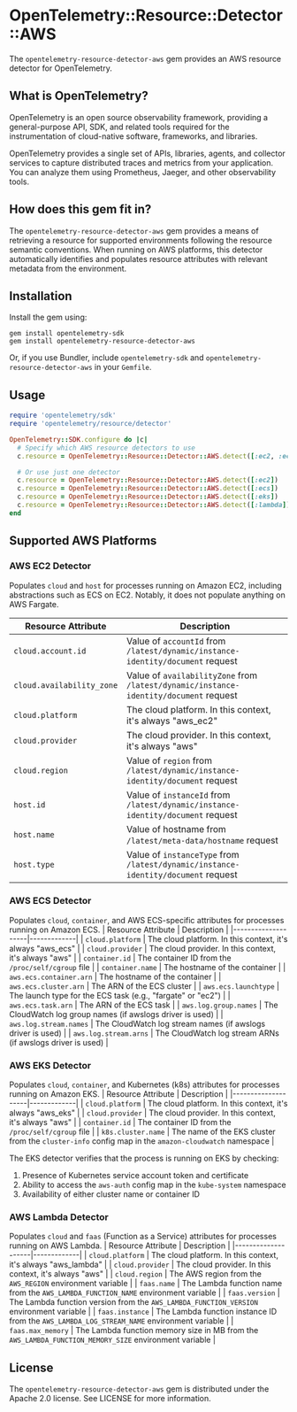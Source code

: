 # OpenTelemetry::Resource::Detector::AWS

The `opentelemetry-resource-detector-aws` gem provides an AWS resource detector for OpenTelemetry.

## What is OpenTelemetry?

OpenTelemetry is an open source observability framework, providing a general-purpose API, SDK, and related tools required for the instrumentation of cloud-native software, frameworks, and libraries.

OpenTelemetry provides a single set of APIs, libraries, agents, and collector services to capture distributed traces and metrics from your application. You can analyze them using Prometheus, Jaeger, and other observability tools.

## How does this gem fit in?

The `opentelemetry-resource-detector-aws` gem provides a means of retrieving a resource for supported environments following the resource semantic conventions. When running on AWS platforms, this detector automatically identifies and populates resource attributes with relevant metadata from the environment.

## Installation

Install the gem using:

```console
gem install opentelemetry-sdk
gem install opentelemetry-resource-detector-aws
```

Or, if you use Bundler, include `opentelemetry-sdk` and `opentelemetry-resource-detector-aws` in your `Gemfile`.

## Usage

```rb
require 'opentelemetry/sdk'
require 'opentelemetry/resource/detector'

OpenTelemetry::SDK.configure do |c|
  # Specify which AWS resource detectors to use
  c.resource = OpenTelemetry::Resource::Detector::AWS.detect([:ec2, :ecs, :eks, :lambda])

  # Or use just one detector
  c.resource = OpenTelemetry::Resource::Detector::AWS.detect([:ec2])
  c.resource = OpenTelemetry::Resource::Detector::AWS.detect([:ecs])
  c.resource = OpenTelemetry::Resource::Detector::AWS.detect([:eks])
  c.resource = OpenTelemetry::Resource::Detector::AWS.detect([:lambda])
end
```

## Supported AWS Platforms

### AWS EC2 Detector

<!-- cspell:ignore Fargate -->
Populates `cloud` and `host` for processes running on Amazon EC2, including abstractions such as ECS on EC2. Notably, it does not populate anything on AWS Fargate.

| Resource Attribute | Description |
|--------------------|-------------|
| `cloud.account.id` | Value of `accountId` from `/latest/dynamic/instance-identity/document` request |
| `cloud.availability_zone` | Value of `availabilityZone` from `/latest/dynamic/instance-identity/document` request |
| `cloud.platform` | The cloud platform. In this context, it's always "aws_ec2" |
| `cloud.provider` | The cloud provider. In this context, it's always "aws" |
| `cloud.region` | Value of `region` from `/latest/dynamic/instance-identity/document` request |
| `host.id` | Value of `instanceId` from `/latest/dynamic/instance-identity/document` request |
| `host.name` | Value of hostname from `/latest/meta-data/hostname` request |
| `host.type` | Value of `instanceType` from `/latest/dynamic/instance-identity/document` request |

### AWS ECS Detector

<!-- cspell:ignore launchtype awslogs -->
Populates `cloud`, `container`, and AWS ECS-specific attributes for processes running on Amazon ECS.
| Resource Attribute | Description |
|--------------------|-------------|
| `cloud.platform` | The cloud platform. In this context, it's always "aws_ecs" |
| `cloud.provider` | The cloud provider. In this context, it's always "aws" |
| `container.id` | The container ID from the `/proc/self/cgroup` file |
| `container.name` | The hostname of the container |
| `aws.ecs.container.arn` | The hostname of the container |
| `aws.ecs.cluster.arn` | The ARN of the ECS cluster |
| `aws.ecs.launchtype` | The launch type for the ECS task (e.g., "fargate" or "ec2") |
| `aws.ecs.task.arn` | The ARN of the ECS task |
| `aws.log.group.names` | The CloudWatch log group names (if awslogs driver is used) |
| `aws.log.stream.names` | The CloudWatch log stream names (if awslogs driver is used) |
| `aws.log.stream.arns` | The CloudWatch log stream ARNs (if awslogs driver is used) |

### AWS EKS Detector

Populates `cloud`, `container`, and Kubernetes (k8s) attributes for processes running on Amazon EKS.
| Resource Attribute | Description |
|--------------------|-------------|
| `cloud.platform` | The cloud platform. In this context, it's always "aws_eks" |
| `cloud.provider` | The cloud provider. In this context, it's always "aws" |
| `container.id` | The container ID from the `/proc/self/cgroup` file |
| `k8s.cluster.name` | The name of the EKS cluster from the `cluster-info` config map in the `amazon-cloudwatch` namespace |

The EKS detector verifies that the process is running on EKS by checking:
1. Presence of Kubernetes service account token and certificate
2. Ability to access the `aws-auth` config map in the `kube-system` namespace
3. Availability of either cluster name or container ID

### AWS Lambda Detector
Populates `cloud` and `faas` (Function as a Service) attributes for processes running on AWS Lambda.
| Resource Attribute | Description |
|--------------------|-------------|
| `cloud.platform` | The cloud platform. In this context, it's always "aws_lambda" |
| `cloud.provider` | The cloud provider. In this context, it's always "aws" |
| `cloud.region` | The AWS region from the `AWS_REGION` environment variable |
| `faas.name` | The Lambda function name from the `AWS_LAMBDA_FUNCTION_NAME` environment variable |
| `faas.version` | The Lambda function version from the `AWS_LAMBDA_FUNCTION_VERSION` environment variable |
| `faas.instance` | The Lambda function instance ID from the `AWS_LAMBDA_LOG_STREAM_NAME` environment variable |
| `faas.max_memory` | The Lambda function memory size in MB from the `AWS_LAMBDA_FUNCTION_MEMORY_SIZE` environment variable |

## License

The `opentelemetry-resource-detector-aws` gem is distributed under the Apache 2.0 license. See LICENSE for more information.
